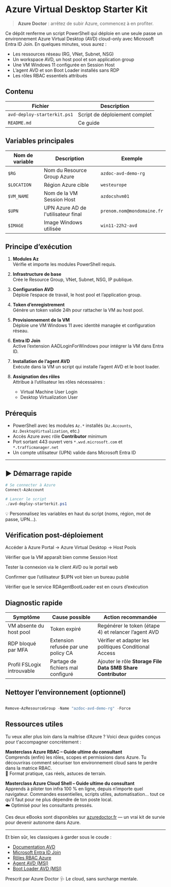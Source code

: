 # Azure Virtual Desktop Starter Kit

> **Azure Doctor** : arrêtez de subir Azure, commencez à en profiter.

Ce dépôt renferme un script PowerShell qui déploie en une seule passe un environnement Azure Virtual Desktop (AVD) cloud-only avec Microsoft Entra ID Join. En quelques minutes, vous aurez :

- Les ressources réseau (RG, VNet, Subnet, NSG)
- Un workspace AVD, un host pool et son application group
- Une VM Windows 11 configurée en Session Host
- L’agent AVD et son Boot Loader installés sans RDP
- Les rôles RBAC essentiels attribués



## Contenu

| Fichier                     | Description                   |
|-----------------------------|-------------------------------|
| `avd-deploy-starterkit.ps1` | Script de déploiement complet |
| `README.md`                 | Ce guide                      |



##  Variables principales

| Nom de variable | Description                         | Exemple                     |
|-----------------|-------------------------------------|-----------------------------|
| `$RG`           | Nom du Resource Group Azure         | `azdoc-avd-demo-rg`         |
| `$LOCATION`     | Région Azure cible                  | `westeurope`                |
| `$VM_NAME`      | Nom de la VM Session Host           | `azdocshvm01`               |
| `$UPN`          | UPN Azure AD de l'utilisateur final | `prenom.nom@mondomaine.fr`  |
| `$IMAGE`        | Image Windows utilisée              | `win11-22h2-avd`            |



##  Principe d’exécution

1. **Modules Az**  
   Vérifie et importe les modules PowerShell requis.

2. **Infrastructure de base**  
   Crée le Resource Group, VNet, Subnet, NSG, IP publique.

3. **Configuration AVD**  
   Déploie l’espace de travail, le host pool et l’application group.

4. **Token d’enregistrement**  
   Génère un token valide 24h pour rattacher la VM au host pool.

5. **Provisionnement de la VM**  
   Déploie une VM Windows 11 avec identité managée et configuration réseau.

6. **Entra ID Join**  
   Active l’extension AADLoginForWindows pour intégrer la VM dans Entra ID.

7. **Installation de l’agent AVD**  
   Exécute dans la VM un script qui installe l’agent AVD et le boot loader.

8. **Assignation des rôles**  
   Attribue à l’utilisateur les rôles nécessaires :  
   - Virtual Machine User Login  
   - Desktop Virtualization User



##  Prérequis

- PowerShell avec les modules `Az.*` installés (`Az.Accounts`, `Az.DesktopVirtualization`, etc.)
- Accès Azure avec rôle **Contributor** minimum
- Port sortant 443 ouvert vers `*.wvd.microsoft.com` et `*.trafficmanager.net`
- Un compte utilisateur (UPN) valide dans Microsoft Entra ID

---

## ▶️ Démarrage rapide

```powershell
# Se connecter à Azure
Connect-AzAccount

# Lancer le script
./avd-deploy-starterkit.ps1
```
💡 Personnalisez les variables en haut du script (noms, région, mot de passe, UPN…).

 ##  Vérification post-déploiement
Accéder à Azure Portal → Azure Virtual Desktop → Host Pools

Vérifier que la VM apparaît bien comme Session Host

Tester la connexion via le client AVD ou le portail web

Confirmer que l’utilisateur $UPN voit bien un bureau publié

Vérifier que le service RDAgentBootLoader est en cours d’exécution

##  Diagnostic rapide

| Symptôme                     | Cause possible                       | Action recommandée                                              |
|------------------------------|--------------------------------------|-----------------------------------------------------------------|
| VM absente du host pool      | Token expiré                         | Regénérer le token (étape 4) et relancer l’agent AVD            |
| RDP bloqué par MFA           | Extension refusée par une policy CA | Vérifier et adapter les politiques Conditional Access           |
| Profil FSLogix introuvable   | Partage de fichiers mal configuré    | Ajouter le rôle **Storage File Data SMB Share Contributor**     |


## Nettoyer l’environnement (optionnel)
```powershell

Remove-AzResourceGroup -Name "azdoc-avd-demo-rg" -Force
```
##  Ressources utiles

Tu veux aller plus loin dans la maîtrise d’Azure ? Voici deux guides conçus pour t'accompagner concrètement :

 **Masterclass Azure RBAC – Guide ultime du consultant**  
Comprends (enfin) les rôles, scopes et permissions dans Azure. Tu découvriras comment sécuriser ton environnement cloud sans te perdre dans la matrice RBAC.  
📘 Format pratique, cas réels, astuces de terrain.

 **Masterclass Azure Cloud Shell – Guide ultime du consultant**  
Apprends à piloter ton infra 100 % en ligne, depuis n’importe quel navigateur. Commandes essentielles, scripts utiles, automatisation... tout ce qu’il faut pour ne plus dépendre de ton poste local.  
☁️ Optimisé pour les consultants pressés.

Ces deux eBooks sont disponibles sur [azuredoctor.fr](https://azuredoctor.fr/ebooks/) — un vrai kit de survie pour devenir autonome dans Azure.

---

Et bien sûr, les classiques à garder sous le coude :

- [Documentation AVD](https://learn.microsoft.com/fr-fr/azure/virtual-desktop/)
- [Microsoft Entra ID Join](https://learn.microsoft.com/fr-fr/azure/active-directory/devices/concept-azure-ad-join)
- [Rôles RBAC Azure](https://learn.microsoft.com/fr-fr/azure/role-based-access-control/built-in-roles)
- [Agent AVD (MSI)](https://go.microsoft.com/fwlink/?linkid=2310011)
- [Boot Loader AVD (MSI)](https://go.microsoft.com/fwlink/?linkid=2311028)


Prescrit par Azure Doctor 🩺
Le cloud, sans surcharge mentale.
